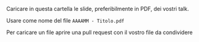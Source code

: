 Caricare in questa cartella le slide, preferibilmente in PDF, dei vostri talk.

Usare come nome del file `AAAAMM - Titolo.pdf`

Per caricare un file aprire una pull request con il vostro file da condividere
